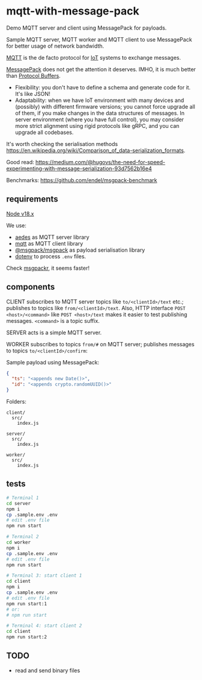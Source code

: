 # mqtt-with-message-pack

Demo MQTT server and client using MessagePack for payloads.

Sample MQTT server, MQTT worker and MQTT client to use MessagePack for better usage of network bandwidth.

[MQTT](https://en.wikipedia.org/wiki/MQTT) is the de facto protocol for [IoT](https://en.wikipedia.org/wiki/Internet_of_things) systems to exchange messages.

[MessagePack](https://msgpack.org/) does not get the attention it deserves. IMHO, it is much better than [Protocol Buffers](https://protobuf.dev/).

* Flexibility: you don't have to define a schema and generate code for it. It's like JSON!
* Adaptability: when we have IoT environment with many devices and (possibly) with different firmware versions; you cannot force upgrade all of them, if you make changes in the data structures of messages. In server environment (where you have full control), you may consider more strict alignment using rigid protocols like gRPC, and you can upgrade all codebases.

It's worth checking the serialisation methods https://en.wikipedia.org/wiki/Comparison_of_data-serialization_formats.

Good read: https://medium.com/@hugovs/the-need-for-speed-experimenting-with-message-serialization-93d7562b16e4

Benchmarks: https://github.com/endel/msgpack-benchmark

## requirements

[Node v18.x](https://nodejs.org/en)

We use:

* [aedes](https://www.npmjs.com/package/aedes) as MQTT server library
* [mqtt](https://www.npmjs.com/package/mqtt) as MQTT client library
* [@msgpack/msgpack](https://www.npmjs.com/package/@msgpack/msgpack) as payload serialisation library
* [dotenv](https://www.npmjs.com/package/dotenv) to process `.env` files.

Check [msgpackr](https://www.npmjs.com/package/msgpackr), it seems faster!

## components

CLIENT subscribes to MQTT server topics like `to/<clientId>/text` etc.; publishes to topics like `from/<clientId>/text`. Also, HTTP interface `POST <host>/<command>` like `POST <host>/text` makes it easier to test publishing messages. `<command>` is a topic suffix.

SERVER acts is a simple MQTT server.

WORKER subscribes to topics `from/#` on MQTT server; publishes messages to topics `to/<clientId>/confirm`:

Sample payload using MessagePack:

```json
{
  "ts": "<appends new Date()>",
  "id": "<appends crypto.randomUUID()>"
}
```

Folders:

```plain
client/
  src/
    index.js

server/
  src/
    index.js

worker/
  src/
    index.js
```

## tests

```sh
# Terminal 1
cd server
npm i
cp .sample.env .env
# edit .env file
npm run start

# Terminal 2
cd worker
npm i
cp .sample.env .env
# edit .env file
npm run start

# Terminal 3: start client 1
cd client
npm i
cp .sample.env .env
# edit .env file
npm run start:1
# or:
# npm run start

# Terminal 4: start client 2
cd client
npm run start:2
```

## TODO

* read and send binary files
